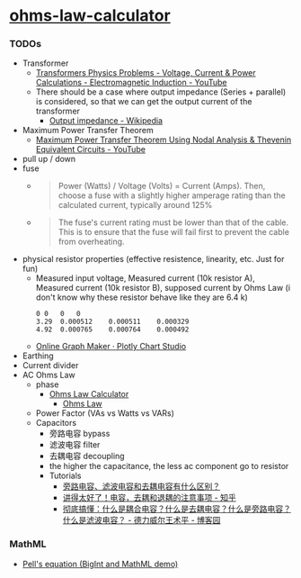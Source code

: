 [ohms-law-calculator](https://dirkarnez.github.io/ohms-law-calculator)
======================================================================
### TODOs
- Transformer
    - [Transformers Physics Problems - Voltage, Current & Power Calculations - Electromagnetic Induction - YouTube](https://www.youtube.com/watch?v=GJm-FOMeG4E)
    - There should be a case where output impedance (Series + parallel) is considered, so that we can get the output current of the transformer
        - [Output impedance - Wikipedia](https://en.wikipedia.org/wiki/Output_impedance)
- Maximum Power Transfer Theorem
    - [Maximum Power Transfer Theorem Using Nodal Analysis & Thevenin Equivalent Circuits - YouTube](https://www.youtube.com/watch?v=8CA6ZNXgI-Y&list=PL0o_zxa4K1BV9E-N8tSExU1djL6slnjbL&index=41)
- pull up / down
- fuse
    - > Power (Watts) / Voltage (Volts) = Current (Amps). Then, choose a fuse with a slightly higher amperage rating than the calculated current, typically around 125%
    - > The fuse's current rating must be lower than that of the cable. This is to ensure that the fuse will fail first to prevent the cable from overheating.
- physical resistor properties (effective resistence, linearity, etc. Just for fun)
    - Measured input voltage, Measured current (10k resistor A), Measured current (10k resistor B), supposed current by Ohms Law (i don't know why these resistor behave like they are 6.4 k)
      ```csv
      0	0	0	0
      3.29	0.000512	0.000511	0.000329
      4.92	0.000765	0.000764	0.000492
      ```
    - [Online Graph Maker · Plotly Chart Studio](https://chart-studio.plotly.com/create/#/)
- Earthing
 - Current divider
- AC Ohms Law
    - phase
        - [Ohms Law Calculator](https://www.rapidtables.com/calc/electric/ohms-law-calculator.html)
            - [Ohms Law](https://www.rapidtables.com/electric/ohms-law.html)
    - Power Factor (VAs vs Watts vs VARs)
    - Capacitors
        - 旁路电容 bypass
        - 滤波电容 filter
        - 去耦电容 decoupling
        - the higher the capacitance, the less ac component go to resistor
        - Tutorials
            - [旁路电容、滤波电容和去耦电容有什么区别？](https://mp.weixin.qq.com/s/dNTULzZ8kDyBgv3e7Tl67A)
            - [讲得太好了！电容，去耦和退耦的注意事项 - 知乎](https://zhuanlan.zhihu.com/p/578977243)
            - [彻底搞懂：什么是耦合电容？什么是去耦电容？什么是旁路电容？什么是滤波电容？ - 德力威尔王术平 - 博客园](https://www.cnblogs.com/deliweier-wangshuping/p/16127284.html)
  
### MathML
- [Pell's equation (BigInt and MathML demo)](https://people.igalia.com/fwang/pell-bigint-mathml/)
